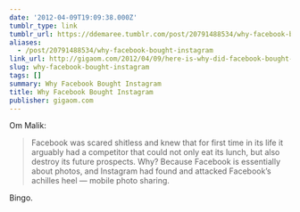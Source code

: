 ```yaml
---
date: '2012-04-09T19:09:38.000Z'
tumblr_type: link
tumblr_url: https://ddemaree.tumblr.com/post/20791488534/why-facebook-bought-instagram
aliases:
  - /post/20791488534/why-facebook-bought-instagram
link_url: http://gigaom.com/2012/04/09/here-is-why-did-facebook-bought-instagram/
slug: why-facebook-bought-instagram
tags: []
summary: Why Facebook Bought Instagram
title: Why Facebook Bought Instagram
publisher: gigaom.com
---
```


Om Malik:

> Facebook was scared shitless and knew that for first time in its life it arguably had a competitor that could not only eat its lunch, but also destroy its future prospects. Why? Because Facebook is essentially about photos, and Instagram had found and attacked Facebook’s achilles heel — mobile photo sharing.

Bingo.